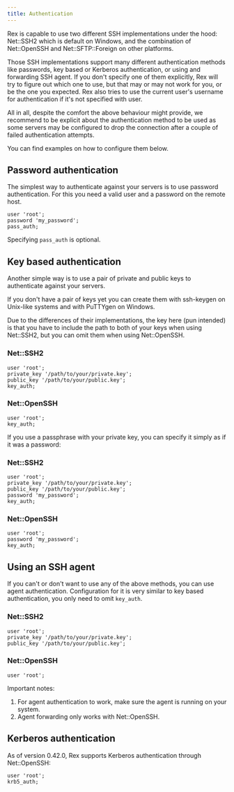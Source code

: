 ```yaml
---
title: Authentication
---
```


Rex is capable to use two different SSH implementations under the hood: Net::SSH2 which is default on Windows, and the combination of Net::OpenSSH and Net::SFTP::Foreign on other platforms.

Those SSH implementations support many different authentication methods like passwords, key based or Kerberos authentication, or using and forwarding SSH agent. If you don't specify one of them explicitly, Rex will try to figure out which one to use, but that may or may not work for you, or be the one you expected. Rex also tries to use the current user's username for authentication if it's not specified with user.

All in all, despite the comfort the above behaviour might provide, we recommend to be explicit about the authentication method to be used as some servers may be configured to drop the connection after a couple of failed authentication attempts.

You can find examples on how to configure them below.

## Password authentication

The simplest way to authenticate against your servers is to use password authentication. For this you need a valid user and a password on the remote host.

    user 'root';
    password 'my_password';
    pass_auth;

Specifying `pass_auth` is optional.

## Key based authentication

Another simple way is to use a pair of private and public keys to authenticate against your servers.

If you don't have a pair of keys yet you can create them with ssh-keygen on Unix-like systems and with PuTTYgen on Windows.

Due to the differences of their implementations, the key here (pun intended) is that you have to include the path to both of your keys when using Net::SSH2, but you can omit them when using Net::OpenSSH.

### Net::SSH2

    user 'root';
    private_key '/path/to/your/private.key';
    public_key '/path/to/your/public.key';
    key_auth;

### Net::OpenSSH

    user 'root';
    key_auth;

If you use a passphrase with your private key, you can specify it simply as if it was a password:

### Net::SSH2

    user 'root';
    private_key '/path/to/your/private.key';
    public_key '/path/to/your/public.key';
    password 'my_password';
    key_auth;

### Net::OpenSSH

    user 'root';
    password 'my_password';
    key_auth;

## Using an SSH agent

If you can't or don't want to use any of the above methods, you can use agent authentication. Configuration for it is very similar to key based authentication, you only need to omit `key_auth`.

### Net::SSH2

    user 'root';
    private_key '/path/to/your/private.key';
    public_key '/path/to/your/public.key';

### Net::OpenSSH

    user 'root';

Important notes:

1.  For agent authentication to work, make sure the agent is running on your system.
2.  Agent forwarding only works with Net::OpenSSH.

## Kerberos authentication

As of version 0.42.0, Rex supports Kerberos authentication through Net::OpenSSH:

    user 'root';
    krb5_auth;

 

 
